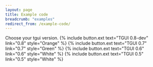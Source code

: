 ```yaml
---
layout: page
title: Example code
breadcrumb: "examples"
redirect_from: /example-code/
---
```

Choose your tgui version.
{% include button.ext text="TGUI 0.8-dev" link="0.8" style="Orange" %}
{% include button.ext text="TGUI 0.7" link="0.7" style="Green" %}
{% include button.ext text="TGUI 0.6" link="0.6" style="White" %}
{% include button.ext text="TGUI 0.5" link="0.5" style="White" %}
